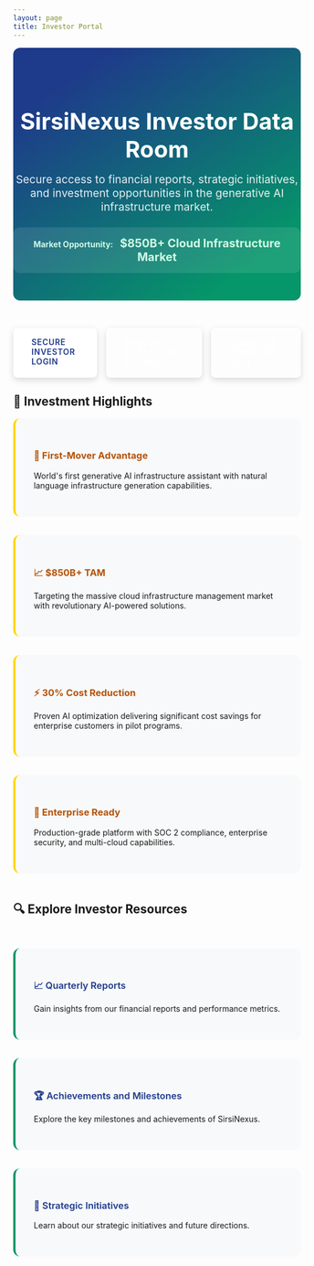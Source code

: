 ```yaml
---
layout: page
title: Investor Portal
---
```


<div class="investor-portal-hero">
  <h1>SirsiNexus Investor Data Room</h1>
  <p>Secure access to financial reports, strategic initiatives, and investment opportunities in the generative AI infrastructure market.</p>
  <div class="market-highlight">
    <span class="market-label">Market Opportunity:</span>
    <span class="market-value">$850B+ Cloud Infrastructure Market</span>
  </div>
</div>

<div class="investor-buttons">
  <a href="https://invest.sirsinexus.com/login" class="btn btn-primary">Secure Investor Login</a>
  <a href="https://invest.sirsinexus.com/request-access" class="btn btn-secondary">Request Data Room Access</a>
  <a href="mailto:investors@sirsinexus.com" class="btn btn-outline">Schedule Investor Call</a>
</div>

## 🏦 Investment Highlights

<div class="investment-highlights">
  <div class="highlight-card">
    <h3>🚀 First-Mover Advantage</h3>
    <p>World's first generative AI infrastructure assistant with natural language infrastructure generation capabilities.</p>
  </div>
  
  <div class="highlight-card">
    <h3>📈 $850B+ TAM</h3>
    <p>Targeting the massive cloud infrastructure management market with revolutionary AI-powered solutions.</p>
  </div>
  
  <div class="highlight-card">
    <h3>⚡ 30% Cost Reduction</h3>
    <p>Proven AI optimization delivering significant cost savings for enterprise customers in pilot programs.</p>
  </div>
  
  <div class="highlight-card">
    <h3>🏢 Enterprise Ready</h3>
    <p>Production-grade platform with SOC 2 compliance, enterprise security, and multi-cloud capabilities.</p>
  </div>
</div>

## 🔍 Explore Investor Resources

<div class="investor-resources">
  <div class="resource-card">
    <h3>📈 Quarterly Reports</h3>
    <p>Gain insights from our financial reports and performance metrics.</p>
  </div>
  
  <div class="resource-card">
    <h3>🏆 Achievements and Milestones</h3>
    <p>Explore the key milestones and achievements of SirsiNexus.</p>
  </div>

  <div class="resource-card">
    <h3>🌟 Strategic Initiatives</h3>
    <p>Learn about our strategic initiatives and future directions.</p>
  </div>
</div>

<style>
.investor-portal-hero {
  text-align: center;
  padding: 3rem 0;
  background: linear-gradient(145deg, #1e3a8a 15%, #059669 85%);
  color: white;
  border-radius: 0.75rem;
  margin-bottom: 3rem;
}

.investor-portal-hero h1 {
  font-size: 2.5rem;
  margin-bottom: 1rem;
  font-weight: 700;
}

.investor-portal-hero p {
  font-size: 1.2rem;
  max-width: 600px;
  margin: 0 auto;
  opacity: 0.9;
}

.investor-buttons {
  display: flex;
  gap: 1rem;
  justify-content: center;
  margin-top: 2rem;
}

.investor-buttons .btn {
  padding: 1rem 2rem;
  border-radius: 0.5rem;
  font-weight: 600;
  text-transform: uppercase;
  letter-spacing: 0.05em;
  box-shadow: 0 4px 12px rgba(0, 0, 0, 0.15);
  text-decoration: none;
  transition: all 0.3s ease;
}

.btn {
  text-decoration: none;
  transition: all 0.3s ease;
  display: inline-block;
}

.btn-primary {
  background: #ffffff;
  color: #1e3a8a;
}

.btn-primary:hover {
  background: #f8fafc;
  transform: translateY(-2px);
}

.btn-secondary {
  background: rgba(255,255,255,0.2);
  color: white;
  border: 2px solid rgba(255,255,255,0.3);
}

.btn-secondary:hover {
  background: rgba(255,255,255,0.3);
  transform: translateY(-2px);
}

.btn-outline {
  background: transparent;
  color: white;
  border: 2px solid white;
}

.btn-outline:hover {
  background: white;
  color: #1e3a8a;
  transform: translateY(-2px);
}

.investor-resources {
  display: grid;
  grid-template-columns: repeat(auto-fit, minmax(280px, 1fr));
  gap: 2rem;
  margin: 3rem 0;
}

.resource-card {
  background: #f8f9fa;
  padding: 2rem;
  border-radius: 0.75rem;
  border-left: 4px solid #059669;
  transition: transform 0.3s ease, box-shadow 0.3s ease;
}

.resource-card:hover {
  transform: translateY(-4px);
  box-shadow: 0 8px 25px rgba(0, 0, 0, 0.1);
}


.highlight-card {
  background: #f8f9fa;
  padding: 2rem;
  border-radius: 0.75rem;
  border-left: 4px solid #059669;
  transition: transform 0.3s ease, box-shadow 0.3s ease;
}

.highlight-card:hover {
  transform: translateY(-4px);
  box-shadow: 0 8px 25px rgba(0, 0, 0, 0.1);
}

.market-highlight {
  background: rgba(255, 255, 255, 0.1);
  padding: 1rem 2rem;
  border-radius: 0.75rem;
  display: inline-block;
  color: #d1fae5;
  margin-top: 1.5rem;
}

.market-label {
  font-weight: bold;
  margin-right: 0.5rem;
}

.market-value {
  font-size: 1.25rem;
  font-weight: 700;
}

.investment-highlights {
  display: grid;
  grid-template-columns: repeat(auto-fit, minmax(280px, 1fr));
  gap: 2rem;
  margin-bottom: 3rem;
}

.investment-highlights .highlight-card {
  border-left-color: #ffd700;
}

.investment-highlights .highlight-card h3 {
  color: #b45309;
}

.investment-highlights .highlight-card:hover {
  border-left-color: #f1c40f;
}
.resource-card h3 {
  margin-bottom: 1rem;
  color: #1e3a8a;
  font-weight: 600;
}
</style>

